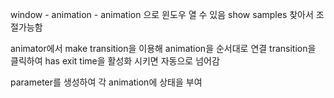 window - animation - animation 으로 윈도우 열 수 있음
show samples 찾아서 조절가능함

animator에서 make transition을 이용해 animation을 순서대로 연결
transition을 클릭하여 has exit time을 활성화 시키면 자동으로 넘어감

parameter를 생성하여 각 animation에 상태을 부여

